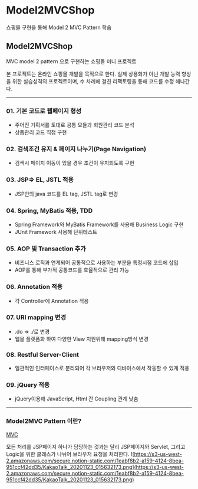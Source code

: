 # Model2MVCShop
쇼핑몰 구현을 통해 Model 2 MVC Pattern 학습

## Model2MVCShop

MVC model 2 pattern 으로 구현하는 쇼핑몰 미니 프로젝트

본 프로젝트는 온라인 쇼핑몰 개발을 목적으로 한다. 실제 상용화가 아닌 개발 능력 향상을 위한 실습성격의 프로젝트이며, 
수 차례에 걸친 리팩토링을 통해 코드를 수정 해나간다. 

---

### 01. 기본 코드로 웹페이지 형성

- 주어진 기획서를 토대로 공통 모듈과 회원관리 코드 분석
- 상품관리 코드 직접 구현

### 02. 검색조건 유지 & 페이지 나누기(Page Navigation)

- 검색시 페이지 이동이 있을 경우 조건이 유지되도록 구현

### 03. JSP⇒ EL, JSTL 적용

- JSP안의 java 코드를 EL tag, JSTL tag로 변경

### 04. Spring, MyBatis 적용, TDD

- Spring Framework와 MyBatis Framework를 사용해 Business Logic 구현
- JUnit Framework 사용해 단위테스트

### 05. AOP 및 Transaction 추가

- 비즈니스 로직과 연계되어 공통적으로 사용하는 부분을 특정시점 코드에 삽입
- AOP를 통해 부가적 공통코드를 효율적으로 관리 가능

### 06. Annotation 적용

- 각 Controller에 Annotation 적용

### 07. URI mapping 변경

- .do ⇒ ./로 변경
- 웹을 플랫폼화 하여 다양한 View 지원위해 mapping방식 변경

### 08. Restful Server-Client

- 일관적인 인터페이스로 분리되어 각 브라우저와 디바이스에서 작동할 수 있게 적용

### 09. jQuery 적용

- jQuery이용해 JavaScript, Html 간 Coupling 관계 낮춤

---

### Model2MVC Pattern 이란?

[MVC](https://www.notion.so/MVC-2b5dcb4b629e41b99cf95bb9baece8c3)

모든 처리를 JSP페이지 하나가 담당하는 것과는 달리 JSP페이지와 Servlet, 그리고 Logic을 위한 클래스가 나뉘어 브라우저 요청을 처리한다.
![https://s3-us-west-2.amazonaws.com/secure.notion-static.com/1eabf8b2-a159-4124-8bea-951ccf42dd35/KakaoTalk_20201123_015632173.png](https://s3-us-west-2.amazonaws.com/secure.notion-static.com/1eabf8b2-a159-4124-8bea-951ccf42dd35/KakaoTalk_20201123_015632173.png)
